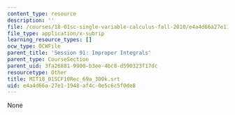 ```yaml
---
content_type: resource
description: ''
file: /courses/18-01sc-single-variable-calculus-fall-2010/e4a4d66a27e11948af4c0e5c6c5f0de8_MIT18_01SCF10Rec_69a_300k.srt
file_type: application/x-subrip
learning_resource_types: []
ocw_type: OCWFile
parent_title: 'Session 91: Improper Integrals'
parent_type: CourseSection
parent_uid: 3fa26881-9900-b3ee-4bc8-d590323f17dc
resourcetype: Other
title: MIT18_01SCF10Rec_69a_300k.srt
uid: e4a4d66a-27e1-1948-af4c-0e5c6c5f0de8
---
```

None

